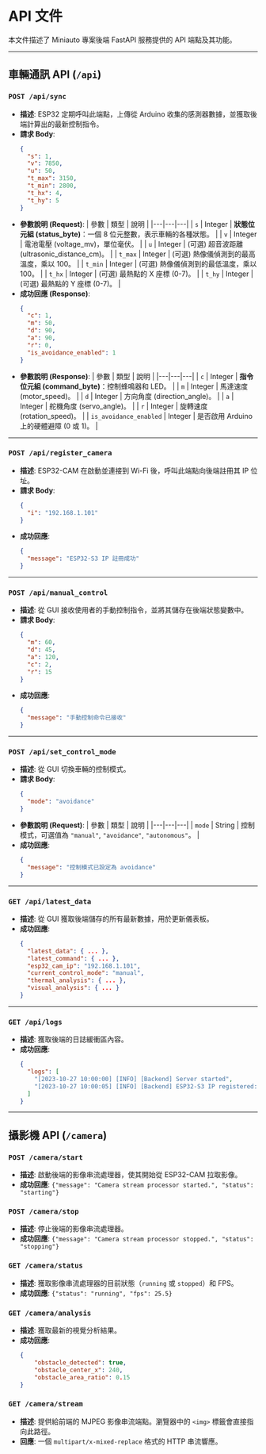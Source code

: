 # API 文件

本文件描述了 Miniauto 專案後端 FastAPI 服務提供的 API 端點及其功能。

---

## 車輛通訊 API (`/api`)

### `POST /api/sync`

*   **描述**: ESP32 定期呼叫此端點，上傳從 Arduino 收集的感測器數據，並獲取後端計算出的最新控制指令。
*   **請求 Body**:
    ```json
    {
      "s": 1,
      "v": 7850,
      "u": 50,
      "t_max": 3150,
      "t_min": 2800,
      "t_hx": 4,
      "t_hy": 5
    }
    ```
*   **參數說明 (Request)**:
    | 參數 | 類型 | 說明 |
    |---|---|---|
    | `s` | Integer | **狀態位元組 (status_byte)**：一個 8 位元整數，表示車輛的各種狀態。 |
    | `v` | Integer | 電池電壓 (voltage_mv)，單位毫伏。 |
    | `u` | Integer | (可選) 超音波距離 (ultrasonic_distance_cm)。 |
    | `t_max` | Integer | (可選) 熱像儀偵測到的最高溫度，乘以 100。 |
    | `t_min` | Integer | (可選) 熱像儀偵測到的最低溫度，乘以 100。 |
    | `t_hx` | Integer | (可選) 最熱點的 X 座標 (0-7)。 |
    | `t_hy` | Integer | (可選) 最熱點的 Y 座標 (0-7)。 |
*   **成功回應 (Response)**:
    ```json
    {
      "c": 1,
      "m": 50,
      "d": 90,
      "a": 90,
      "r": 0,
      "is_avoidance_enabled": 1
    }
    ```
*   **參數說明 (Response)**:
    | 參數 | 類型 | 說明 |
    |---|---|---|
    | `c` | Integer | **指令位元組 (command_byte)**：控制蜂鳴器和 LED。 |
    | `m` | Integer | 馬達速度 (motor_speed)。 |
    | `d` | Integer | 方向角度 (direction_angle)。 |
    | `a` | Integer | 舵機角度 (servo_angle)。 |
    | `r` | Integer | 旋轉速度 (rotation_speed)。 |
    | `is_avoidance_enabled` | Integer | 是否啟用 Arduino 上的硬體避障 (0 或 1)。 |

---

### `POST /api/register_camera`

*   **描述**: ESP32-CAM 在啟動並連接到 Wi-Fi 後，呼叫此端點向後端註冊其 IP 位址。
*   **請求 Body**:
    ```json
    {
      "i": "192.168.1.101"
    }
    ```
*   **成功回應**:
    ```json
    {
      "message": "ESP32-S3 IP 註冊成功"
    }
    ```

---

### `POST /api/manual_control`

*   **描述**: 從 GUI 接收使用者的手動控制指令，並將其儲存在後端狀態變數中。
*   **請求 Body**:
    ```json
    {
      "m": 60,
      "d": 45,
      "a": 120,
      "c": 2,
      "r": 15
    }
    ```
*   **成功回應**:
    ```json
    {
      "message": "手動控制命令已接收"
    }
    ```

---

### `POST /api/set_control_mode`

*   **描述**: 從 GUI 切換車輛的控制模式。
*   **請求 Body**:
    ```json
    {
      "mode": "avoidance"
    }
    ```
*   **參數說明 (Request)**:
    | 參數 | 類型 | 說明 |
    |---|---|---|
    | `mode` | String | 控制模式，可選值為 `"manual"`, `"avoidance"`, `"autonomous"`。 |
*   **成功回應**:
    ```json
    {
      "message": "控制模式已設定為 avoidance"
    }
    ```

---

### `GET /api/latest_data`

*   **描述**: 從 GUI 獲取後端儲存的所有最新數據，用於更新儀表板。
*   **成功回應**:
    ```json
    {
      "latest_data": { ... },
      "latest_command": { ... },
      "esp32_cam_ip": "192.168.1.101",
      "current_control_mode": "manual",
      "thermal_analysis": { ... }, 
      "visual_analysis": { ... }
    }
    ```

---

### `GET /api/logs`

*   **描述**: 獲取後端的日誌緩衝區內容。
*   **成功回應**:
    ```json
    {
      "logs": [
        "[2023-10-27 10:00:00] [INFO] [Backend] Server started",
        "[2023-10-27 10:00:05] [INFO] [Backend] ESP32-S3 IP registered: 192.168.1.101"
      ]
    }
    ```

---

## 攝影機 API (`/camera`)

### `POST /camera/start`
*   **描述**: 啟動後端的影像串流處理器，使其開始從 ESP32-CAM 拉取影像。
*   **成功回應**: `{"message": "Camera stream processor started.", "status": "starting"}`

### `POST /camera/stop`
*   **描述**: 停止後端的影像串流處理器。
*   **成功回應**: `{"message": "Camera stream processor stopped.", "status": "stopping"}`

### `GET /camera/status`
*   **描述**: 獲取影像串流處理器的目前狀態（`running` 或 `stopped`）和 FPS。
*   **成功回應**: `{"status": "running", "fps": 25.5}`

### `GET /camera/analysis`
*   **描述**: 獲取最新的視覺分析結果。
*   **成功回應**:
    ```json
    {
        "obstacle_detected": true,
        "obstacle_center_x": 240,
        "obstacle_area_ratio": 0.15
    }
    ```

### `GET /camera/stream`
*   **描述**: 提供給前端的 MJPEG 影像串流端點。瀏覽器中的 `<img>` 標籤會直接指向此路徑。
*   **回應**: 一個 `multipart/x-mixed-replace` 格式的 HTTP 串流響應。
